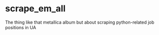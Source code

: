 # scrape_em_all
The thing like that metallica album but about scraping python-related job positions in UA
